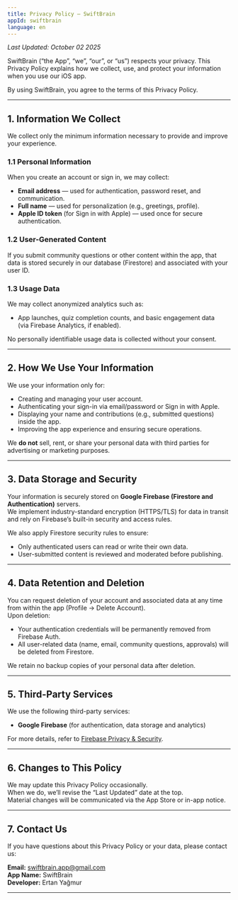 ```yaml
---
title: Privacy Policy – SwiftBrain
appId: swiftbrain
language: en
---
```


_Last Updated: October 02 2025_

SwiftBrain (“the App”, “we”, “our”, or “us”) respects your privacy. This Privacy Policy explains how we collect, use, and protect your information when you use our iOS app.

By using SwiftBrain, you agree to the terms of this Privacy Policy.

---

## 1. Information We Collect

We collect only the minimum information necessary to provide and improve your experience.

### 1.1 Personal Information
When you create an account or sign in, we may collect:
- **Email address** — used for authentication, password reset, and communication.  
- **Full name** — used for personalization (e.g., greetings, profile).  
- **Apple ID token** (for Sign in with Apple) — used once for secure authentication.  

### 1.2 User-Generated Content
If you submit community questions or other content within the app, that data is stored securely in our database (Firestore) and associated with your user ID.

### 1.3 Usage Data
We may collect anonymized analytics such as:
- App launches, quiz completion counts, and basic engagement data  
(via Firebase Analytics, if enabled).

No personally identifiable usage data is collected without your consent.

---

## 2. How We Use Your Information

We use your information only for:
- Creating and managing your user account.  
- Authenticating your sign-in via email/password or Sign in with Apple.  
- Displaying your name and contributions (e.g., submitted questions) inside the app.  
- Improving the app experience and ensuring secure operations.  

We **do not** sell, rent, or share your personal data with third parties for advertising or marketing purposes.

---

## 3. Data Storage and Security

Your information is securely stored on **Google Firebase (Firestore and Authentication)** servers.  
We implement industry-standard encryption (HTTPS/TLS) for data in transit and rely on Firebase’s built-in security and access rules.

We also apply Firestore security rules to ensure:
- Only authenticated users can read or write their own data.  
- User-submitted content is reviewed and moderated before publishing.  

---

## 4. Data Retention and Deletion

You can request deletion of your account and associated data at any time from within the app (Profile → Delete Account).  
Upon deletion:
- Your authentication credentials will be permanently removed from Firebase Auth.  
- All user-related data (name, email, community questions, approvals) will be deleted from Firestore.  

We retain no backup copies of your personal data after deletion.

---

## 5. Third-Party Services

We use the following third-party services:
- **Google Firebase** (for authentication, data storage and analytics)

For more details, refer to [Firebase Privacy & Security](https://firebase.google.com/support/privacy).

---

## 6. Changes to This Policy

We may update this Privacy Policy occasionally.  
When we do, we’ll revise the “Last Updated” date at the top.  
Material changes will be communicated via the App Store or in-app notice.

---

## 7. Contact Us

If you have questions about this Privacy Policy or your data, please contact us:

**Email:** swiftbrain.app@gmail.com  
**App Name:** SwiftBrain  
**Developer:** Ertan Yağmur  

---
